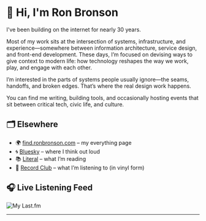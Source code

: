 # 👋 Hi, I'm Ron Bronson

I've been building on the internet for nearly 30 years.

Most of my work sits at the intersection of systems, infrastructure, and experience—somewhere between information architecture, service design, and front-end development. These days, I’m focused on devising ways to give context to modern life: how technology reshapes the way we work, play, and engage with each other.

I’m interested in the parts of systems people usually ignore—the seams, handoffs, and broken edges. That’s where the real design work happens.

You can find me writing, building tools, and occasionally hosting events that sit between critical tech, civic life, and culture.

## 🗂️ Elsewhere

- 🌍 [find.ronbronson.com](https://find.ronbronson.com) – my everything page
- 🌀 [Bluesky](https://bsky.app/profile/ronbronson.com) – where I think out loud
- 📚 [Literal](https://literal.club/ron) – what I’m reading
- 💽 [Record Club](https://record.club/ron) – what I’m listening to (in vinyl form)

## 🎧 Live Listening Feed

![My Last.fm](https://lastfm-recently-played.vercel.app/api?user=statechampion)

---

